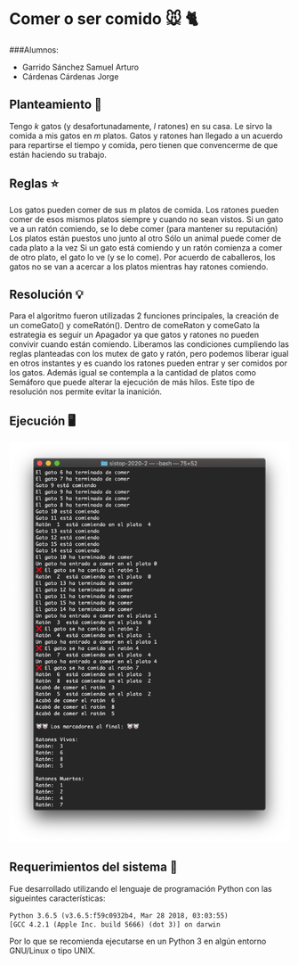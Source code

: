 # Comer o ser comido 🐭 🐈
###Alumnos: 
- Garrido Sánchez Samuel Arturo
- Cárdenas Cárdenas Jorge


## Planteamiento 🍎

Tengo *k* gatos (y desafortunadamente, *l* ratones) en su casa. Le sirvo la comida a mis gatos en *m* platos.
Gatos y ratones han llegado a un acuerdo para repartirse el tiempo y comida, pero tienen que convencerme de que están haciendo su trabajo.

## Reglas ⭐️

Los gatos pueden comer de sus m platos de comida.
Los ratones pueden comer de esos mismos platos siempre y
cuando no sean vistos.
Si un gato ve a un ratón comiendo, se lo debe comer (para mantener su reputación)
Los platos están puestos uno junto al otro
Sólo un animal puede comer de cada plato a la vez
Si un gato está comiendo y un ratón comienza a comer de otro plato, el gato lo ve (y se lo come).
Por acuerdo de caballeros, los gatos no se van a acercar a los platos mientras hay ratones comiendo.

## Resolución 💡
Para el algoritmo fueron utilizadas 2 funciones principales, la creación de un comeGato() y comeRatón(). Dentro de comeRaton y comeGato la estrategia es seguir un Apagador ya que gatos y ratones no pueden convivir cuando están comiendo. Liberamos las condiciones cumpliendo las reglas planteadas con los mutex de gato y ratón, pero podemos liberar igual en otros instantes y es cuando los ratones pueden entrar y ser comidos por los gatos. Además igual se contempla a la cantidad de platos como Semáforo que puede alterar la ejecución de más hilos. Este tipo de resolución nos permite evitar la inanición. 

## Ejecución 🖥
![](23.png)

## Requerimientos del sistema 🧩
Fue desarrollado utilizando el lenguaje de programación Python con las sigueintes características:

```
Python 3.6.5 (v3.6.5:f59c0932b4, Mar 28 2018, 03:03:55) 
[GCC 4.2.1 (Apple Inc. build 5666) (dot 3)] on darwin
```

Por lo que se recomienda ejecutarse en un Python 3 en algún entorno GNU/Linux o tipo UNIX.
